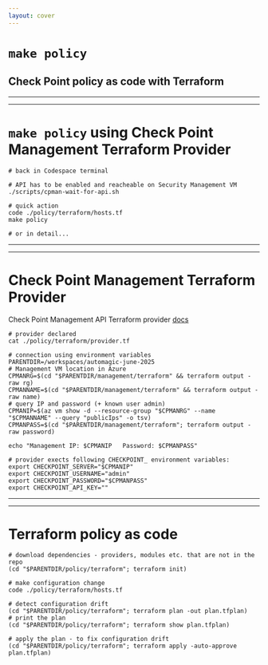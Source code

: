 ```yaml
---
layout: cover
---
```

# `make policy`
## Check Point policy as code with Terraform

---
---
# `make policy` using Check Point Management Terraform Provider

```shell
# back in Codespace terminal

# API has to be enabled and reacheable on Security Management VM
./scripts/cpman-wait-for-api.sh

# quick action
code ./policy/terraform/hosts.tf
make policy

# or in detail...
```

---
---
# Check Point Management Terraform Provider

Check Point Management API Terraform provider [docs](https://registry.terraform.io/providers/CheckPointSW/checkpoint/latest/docs#environment-variables)

```shell
# provider declared
cat ./policy/terraform/provider.tf

# connection using environment variables
PARENTDIR=/workspaces/automagic-june-2025
# Management VM location in Azure
CPMANRG=$(cd "$PARENTDIR/management/terraform" && terraform output -raw rg)
CPMANNAME=$(cd "$PARENTDIR/management/terraform" && terraform output -raw name)
# query IP and password (+ known user admin)
CPMANIP=$(az vm show -d --resource-group "$CPMANRG" --name "$CPMANNAME" --query "publicIps" -o tsv)
CPMANPASS=$(cd "$PARENTDIR/management/terraform"; terraform output -raw password)

echo "Management IP: $CPMANIP   Password: $CPMANPASS"

# provider exects following CHECKPOINT_ environment variables:
export CHECKPOINT_SERVER="$CPMANIP"
export CHECKPOINT_USERNAME="admin"
export CHECKPOINT_PASSWORD="$CPMANPASS"
export CHECKPOINT_API_KEY=""
```

---
---
# Terraform policy as code

```shell
# download dependencies - providers, modules etc. that are not in the repo
(cd "$PARENTDIR/policy/terraform"; terraform init)

# make configuration change
code ./policy/terraform/hosts.tf

# detect configuration drift
(cd "$PARENTDIR/policy/terraform"; terraform plan -out plan.tfplan)
# print the plan
(cd "$PARENTDIR/policy/terraform"; terraform show plan.tfplan)

# apply the plan - to fix configuration drift
(cd "$PARENTDIR/policy/terraform"; terraform apply -auto-approve plan.tfplan)
```

